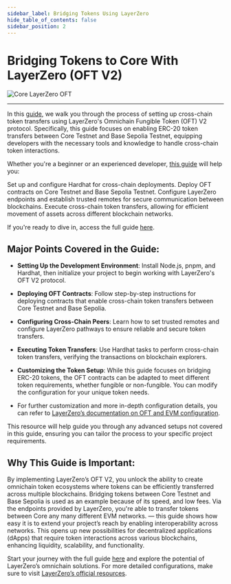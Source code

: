 ```yaml
---
sidebar_label: Bridging Tokens Using LayerZero
hide_table_of_contents: false
sidebar_position: 2
---
```


# Bridging Tokens to Core With LayerZero (OFT V2)

![Core LayerZero OFT](https://github.com/user-attachments/assets/ac7382c0-6825-4fb8-91c2-5e022a2eca66)

---

In this [guide](https://github.com/coredao-org/LZ-OFT-V2-Core-Guide), we walk you through the process of setting up cross-chain token transfers using LayerZero's Omnichain Fungible Token (OFT) V2 protocol. Specifically, this guide focuses on enabling ERC-20 token transfers between Core Testnet and Base Sepolia Testnet, equipping developers with the necessary tools and knowledge to handle cross-chain token interactions.

Whether you're a beginner or an experienced developer, [this guide](https://github.com/coredao-org/LZ-OFT-V2-Core-Guide) will help you:

Set up and configure Hardhat for cross-chain deployments.
Deploy OFT contracts on Core Testnet and Base Sepolia Testnet.
Configure LayerZero endpoints and establish trusted remotes for secure communication between blockchains.
Execute cross-chain token transfers, allowing for efficient movement of assets across different blockchain networks.

If you're ready to dive in, access the full guide [here](https://github.com/coredao-org/LZ-OFT-V2-Core-Guide).

## Major Points Covered in the Guide:

- **Setting Up the Development Environment**: Install Node.js, pnpm, and Hardhat, then initialize your project to begin working with LayerZero's OFT V2 protocol.

- **Deploying OFT Contracts**: Follow step-by-step instructions for deploying contracts that enable cross-chain token transfers between Core Testnet and Base Sepolia.

- **Configuring Cross-Chain Peers**: Learn how to set trusted remotes and configure LayerZero pathways to ensure reliable and secure token transfers.

- **Executing Token Transfers**: Use Hardhat tasks to perform cross-chain token transfers, verifying the transactions on blockchain explorers.

- **Customizing the Token Setup**: While this guide focuses on bridging ERC-20 tokens, the OFT contracts can be adapted to meet different token requirements, whether fungible or non-fungible. You can modify the configuration for your unique token needs.

- For further customization and more in-depth configuration details, you can refer to [LayerZero’s documentation on OFT and EVM configuration](https://docs.layerzero.network/v2/developers/evm/oft/quickstart).

This resource will help guide you through any advanced setups not covered in this guide, ensuring you can tailor the process to your specific project requirements.

## Why This Guide is Important:

By implementing LayerZero’s OFT V2, you unlock the ability to create omnichain token ecosystems where tokens can be efficiently transferred across multiple blockchains. Bridging tokens between Core Testnet and Base Sepolia is used as an example because of its speed, and low fees. Via the endpoints provided by LayerZero, you're able to transfer tokens between Core any many different EVM networks. — this guide shows how easy it is to extend your project’s reach by enabling interoperability across networks. This opens up new possibilities for decentralized applications (dApps) that require token interactions across various blockchains, enhancing liquidity, scalability, and functionality.

Start your journey with the full guide [here](https://github.com/coredao-org/LZ-OFT-V2-Core-Guide) and explore the potential of LayerZero’s omnichain solutions. For more detailed configurations, make sure to visit [LayerZero’s official resources](https://docs.layerzero.network/v2/developers/evm/oft/quickstart).
